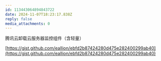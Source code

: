 ```yaml
---
id: 113443064894843722
date: 2024-11-07T18:23:17.838Z
reply: false
media_attachments: 0
---
```


腾讯云卸载云服务器监控组件（含轻量）

[https://gist.github.com/eallion/ebfd2b87424280d475e282400299ab40](https://gist.github.com/eallion/ebfd2b87424280d475e282400299ab40)

